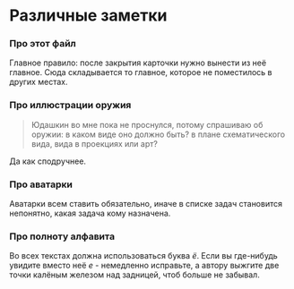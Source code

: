 # Различные заметки


### Про этот файл

Главное правило: после закрытия карточки нужно вынести из неё главное. Сюда складывается то главное, которое не поместилось в других местах.


### Про иллюстрации оружия

> Юдашкин во мне пока не проснулся, потому спрашиваю об оружии: в каком виде оно должно быть? в плане схематического вида, вида в проекциях или арт?

Да как сподpучнее.


### Про аватарки

Аватарки всем ставить обязательно, иначе в списке задач становится непонятно, какая задача кому назначена.


### Про полноту алфавита

Во всех текстах должна использоваться буква _ё_. Если вы где-нибудь увидите вместо неё _е_ - немедленно исправьте, а автору выжгите две точки калёным железом над задницей, чтоб больше не забывал.
